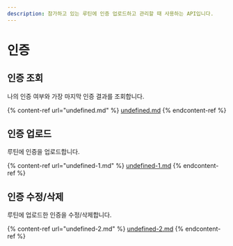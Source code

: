 ```yaml
---
description: 참가하고 있는 루틴에 인증 업로드하고 관리할 때 사용하는 API입니다.
---
```


# 인증

## 인증 조회

나의 인증 여부와 가장 마지막 인증 결과를 조회합니다.

{% content-ref url="undefined.md" %}
[undefined.md](undefined.md)
{% endcontent-ref %}

## 인증 업로드

루틴에 인증을 업로드합니다.

{% content-ref url="undefined-1.md" %}
[undefined-1.md](undefined-1.md)
{% endcontent-ref %}

## 인증 수정/삭제

루틴에 업로드한 인증을 수정/삭제합니다.

{% content-ref url="undefined-2.md" %}
[undefined-2.md](undefined-2.md)
{% endcontent-ref %}
